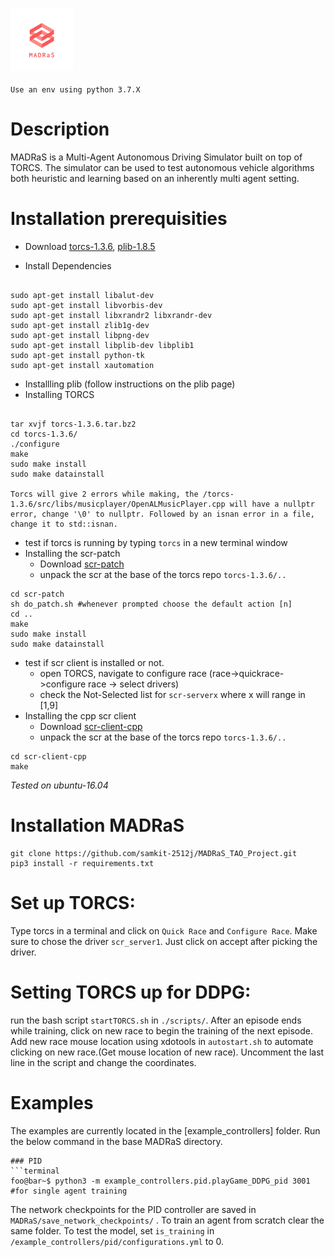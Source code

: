 <h3 align="left"><img  width="100" height="100" src="Docs/img/logo_transparent.png"></h3>

`Use an env using python 3.7.X`

# Description
MADRaS is a Multi-Agent Autonomous Driving Simulator built on top of TORCS. The simulator can be used to test autonomous vehicle algorithms both heuristic and learning based on an inherently multi agent setting.
# Installation prerequisities 

- Download [torcs-1.3.6](https://sourceforge.net/projects/torcs/files/all-in-one/1.3.6/torcs-1.3.6.tar.bz2/download), [plib-1.8.5](http://plib.sourceforge.net/download.html)

- Install Dependencies
``` shell

sudo apt-get install libalut-dev 
sudo apt-get install libvorbis-dev 
sudo apt-get install libxrandr2 libxrandr-dev 
sudo apt-get install zlib1g-dev 
sudo apt-get install libpng-dev 
sudo apt-get install libplib-dev libplib1 
sudo apt-get install python-tk
sudo apt-get install xautomation
```
- Installling plib (follow instructions on the plib page)
- Installing TORCS
``` shell

tar xvjf torcs-1.3.6.tar.bz2  
cd torcs-1.3.6/
./configure
make
sudo make install
sudo make datainstall

Torcs will give 2 errors while making, the /torcs-1.3.6/src/libs/musicplayer/OpenALMusicPlayer.cpp will have a nullptr error, change '\0' to nullptr. Followed by an isnan error in a file, change it to std::isnan.
```
- test if torcs is running by typing `torcs` in a new terminal window
- Installing the scr-patch
  - Download [scr-patch](https://sourceforge.net/projects/cig/files/SCR%20Championship/Server%20Linux/2.1/scr-linux-patch.tgz/download)
  - unpack the scr at the base of the torcs repo `torcs-1.3.6/..`
 ``` shell
 cd scr-patch
 sh do_patch.sh #whenever prompted choose the default action [n]
 cd ..
 make
 sudo make install
 sudo make datainstall
 ```
 - test if scr client is installed or not.
   - open TORCS, navigate to configure race (race->quickrace->configure race -> select drivers) 
   - check the Not-Selected list for `scr-serverx` where x will range in [1,9]
- Installing the cpp scr client
  - Download [scr-client-cpp](https://sourceforge.net/projects/cig/files/SCR%20Championship/Client%20C%2B%2B/2.0/scr-client-cpp.tgz/download)
  - unpack the scr at the base of the torcs repo `torcs-1.3.6/..`
``` shell
cd scr-client-cpp
make
```
_Tested on ubuntu-16.04_
# Installation MADRaS

``` shell
git clone https://github.com/samkit-2512j/MADRaS_TAO_Project.git
pip3 install -r requirements.txt
```

# Set up TORCS:
Type torcs in a terminal and click on `Quick Race` and `Configure Race`.
Make sure to chose the driver `scr_server1`. Just click on accept after picking the driver.

# Setting TORCS up for DDPG:
run the bash script `startTORCS.sh` in `./scripts/`.
After an episode ends while training, click on new race to begin the training of the next episode.
Add new race mouse location using xdotools in `autostart.sh` to automate clicking on new race.(Get mouse location of new race). Uncomment the last line in the script and change the coordinates.

# Examples
The examples are currently located in the [example_controllers] folder. 
Run the below command in the base MADRaS directory.
```
### PID
```terminal
foo@bar~$ python3 -m example_controllers.pid.playGame_DDPG_pid 3001 #for single agent training
```


The network checkpoints for the PID controller are saved in `MADRaS/save_network_checkpoints/` . To train an agent from scratch clear the same folder.
To test the model, set `is_training` in `/example_controllers/pid/configurations.yml` to 0.
